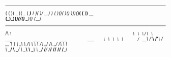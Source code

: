    _  _  _____  ____  ____       ___  ____  ___ 
  ( \( )(  _  )(  _ \( ___)___  / __)( ___)/ __)
   )  (  )(_)(  )(_) ))__)(___)( (__  )__) \__ \
  (_)\_)(_____)(____/(____)     \___)(__)  (___/
  
 ____                                                      
/\  _`\                                                    
\ \ \/\ \        ___         ___         ___         ___   
 \ \ \ \ \      / __`\      /'___\      /'___\      / __`\ 
  \ \ \_\ \    /\ \ \ \    /\ \__/     /\ \__/     /\ \ \ \
   \ \____/    \ \____/    \ \____\    \ \____\    \ \____/
    \/___/      \/___/      \/____/     \/____/     \/___/ 